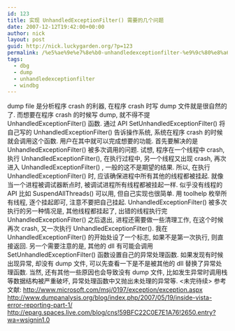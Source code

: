 ```yaml
---
id: 123
title: 实现 UnhandledExceptionFilter() 需要的几个问题
date: 2007-12-12T19:42:00+00:00
author: nick
layout: post
guid: http://nick.luckygarden.org/?p=123
permalink: /%e5%ae%9e%e7%8e%b0-unhandledexceptionfilter-%e9%9c%80%e8%a6%81%e7%9a%84%e5%87%a0%e4%b8%aa%e9%97%ae%e9%a2%98/
tags:
  - dbg
  - dump
  - unhandledexceptionfilter
  - windbg
---
```

dump file 是分析程序 crash 的利器, 在程序 crash 时写 dump 文件就是很自然的了. 而想要在程序 crash 的时候写 dump, 就不得不提 UnhandledExceptionFilter() 函数. 通过 API SetUnhandledExceptionFilter() 将自己写的 UnhandledExceptionFilter() 告诉操作系统, 系统在程序 crash 的时候就会调用这个函数. 用户在其中就可以完成想要的功能.
首先要解决的是 UnhandledExceptionFilter() 被多次调用的问题.
试想, 程序在一个线程中 crash, 执行 UnhandledExceptionFilter(), 在执行过程中, 另一个线程又出现 crash, 再次进入 UnhandledExceptionFilter() , 一般的这不是期望的结果. 所以, 在执行 UnhandledExceptionFilter() 时, 应该确保进程中所有其他的线程都被挂起. 就像当一个进程被调试器断点时, 被调试进程所有线程都被挂起一样. 似乎没有线程的 API 比如 SuspendAllThreads() 可以用, 但自己实现也很简单. 用 toolhelp 枚举所有线程, 逐个挂起即可, 注意不要把自己挂起.
UnhandledExceptionFilter() 被多次执行的另一种情况是, 其他线程都挂起了, 出错的线程执行完 UnhandledExceptionFilter() 之后退出, 进程还需要做一些清理工作, 在这个时候再次 crash, 又一次执行 UnhandledExceptionFilter(). 我在 UnhandledExceptionFilter() 的开始处设了一个标志, 如果不是第一次执行, 则直接返回.
另一个需要注意的是, 其他的 dll 有可能会调用 SetUnhandledExceptionFilter() 函数设置自己的异常处理函数. 如果发现有时候出现异常, 却没有 dump 文件, 可以先查看一下是不是被其他的 dll 替换了异常处理函数. 当然, 还有其他一些原因也会导致没有 dump 文件, 比如发生异常时调用栈等数据结构被严重破坏, 异常处理函数中又抛出未处理的异常等.
<未完待续>
参考文献:
http://www.microsoft.com/msj/0197/exception/exception.aspx
http://www.dumpanalysis.org/blog/index.php/2007/05/19/inside-vista-error-reporting-part-1/
http://eparg.spaces.live.com/blog/cns!59BFC22C0E7E1A76!2650.entry?wa=wsignin1.0
